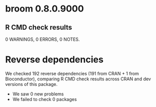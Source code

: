 # broom 0.8.0.9000

## R CMD check results

0 WARNINGS, 0 ERRORS, 0 NOTES.

# Reverse dependencies

We checked 192 reverse dependencies (191 from CRAN + 1 from Bioconductor), 
comparing R CMD check results across CRAN and dev versions of this package.

 * We saw 0 new problems
 * We failed to check 0 packages
